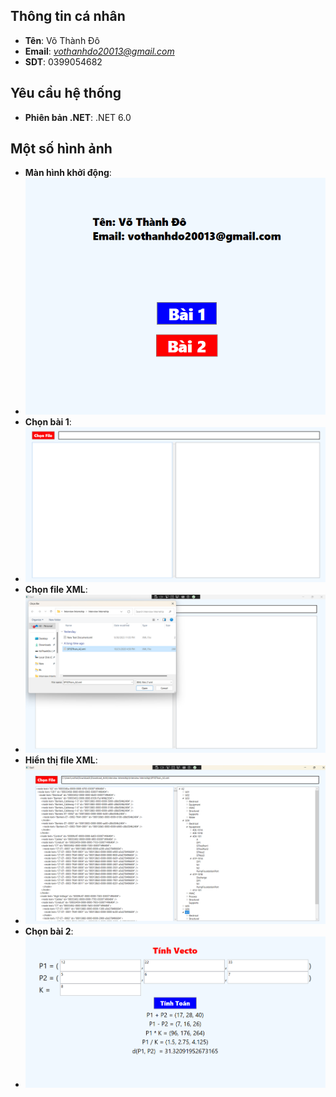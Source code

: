 ## Thông tin cá nhân
* **Tên**: Võ Thành Đô
* **Email**: *vothanhdo20013@gmail.com*	
* **SDT**: 0399054682
## Yêu cầu hệ thống
* **Phiên bản .NET**: .NET 6.0
## Một số hình ảnh
* **Màn hình khởi động**:
* <img src="/Images/1.png">
* **Chọn bài 1**:
* <img src="/Images/2.png">
* **Chọn file XML**:
* <img src="/Images/3.png">
* **Hiển thị file XML**:
* <img src="/Images/4.png">
* **Chọn bài 2**:
* <img src="/Images/5.png">
